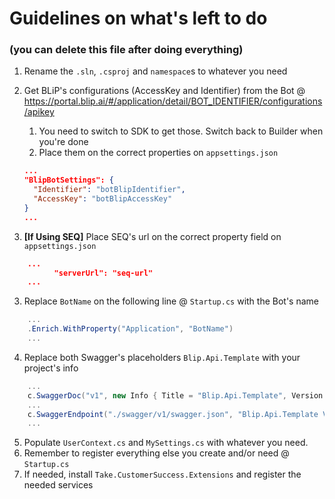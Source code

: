 ﻿# Guidelines on what's left to do
### (you can delete this file after doing everything)

1. Rename the `.sln`, `.csproj` and `namespace`s to whatever you need
1. Get BLiP's configurations (AccessKey and Identifier) from the Bot @ https://portal.blip.ai/#/application/detail/BOT_IDENTIFIER/configurations/apikey
    1. You need to switch to SDK to get those. Switch back to Builder when you're done
    2. Place them on the correct properties on `appsettings.json`
    ```json
	...
    "BlipBotSettings": {
      "Identifier": "botBlipIdentifier",
      "AccessKey": "botBlipAccessKey"
    }
	...
    ```
    
2. **[If Using SEQ]** Place SEQ's url on the correct property field on `appsettings.json`
```json
    ...
          "serverUrl": "seq-url"
    ...
````

3. Replace `BotName` on the following line @ `Startup.cs` with the Bot's name
```cs
    ...
    .Enrich.WithProperty("Application", "BotName")
    ...
```

4. Replace both Swagger's placeholders `Blip.Api.Template` with your project's info
```cs
    ...
    c.SwaggerDoc("v1", new Info { Title = "Blip.Api.Template", Version = "v1" });
    ...
    c.SwaggerEndpoint("./swagger/v1/swagger.json", "Blip.Api.Template V1");
    ...
```

5. Populate `UserContext.cs` and `MySettings.cs` with whatever you need.
6. Remember to register everything else you create and/or need @ `Startup.cs`
7. If needed, install `Take.CustomerSuccess.Extensions` and register the needed services